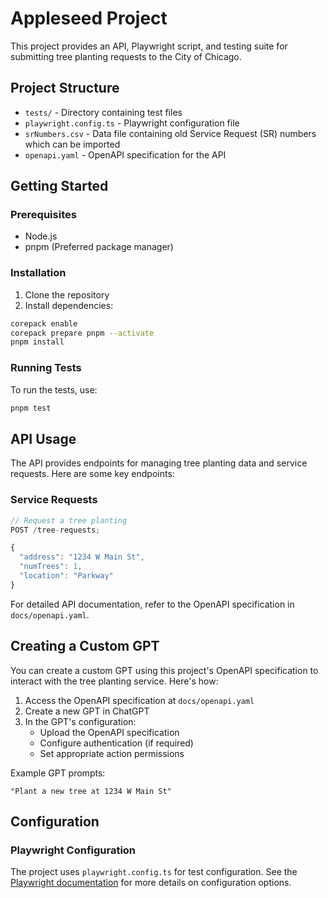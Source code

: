 # Appleseed Project

This project provides an API, Playwright script, and testing suite for submitting tree planting requests to the City of Chicago.

## Project Structure

- `tests/` - Directory containing test files
- `playwright.config.ts` - Playwright configuration file
- `srNumbers.csv` - Data file containing old Service Request (SR) numbers which can be imported
- `openapi.yaml` - OpenAPI specification for the API

## Getting Started

### Prerequisites

- Node.js
- pnpm (Preferred package manager)

### Installation

1. Clone the repository
2. Install dependencies:

```bash
corepack enable
corepack prepare pnpm --activate
pnpm install
```

### Running Tests

To run the tests, use:

```bash
pnpm test
```

## API Usage

The API provides endpoints for managing tree planting data and service requests. Here are some key endpoints:

### Service Requests

```typescript
// Request a tree planting
POST /tree-requests;

{
  "address": "1234 W Main St",
  "numTrees": 1,
  "location": "Parkway"
}
```

For detailed API documentation, refer to the OpenAPI specification in `docs/openapi.yaml`.

## Creating a Custom GPT

You can create a custom GPT using this project's OpenAPI specification to interact with the tree planting service. Here's how:

1. Access the OpenAPI specification at `docs/openapi.yaml`
2. Create a new GPT in ChatGPT
3. In the GPT's configuration:
   - Upload the OpenAPI specification
   - Configure authentication (if required)
   - Set appropriate action permissions

Example GPT prompts:

```plaintext
"Plant a new tree at 1234 W Main St"
```

## Configuration

### Playwright Configuration

The project uses `playwright.config.ts` for test configuration. See the [Playwright documentation](https://playwright.dev/docs/test-configuration) for more details on configuration options.
